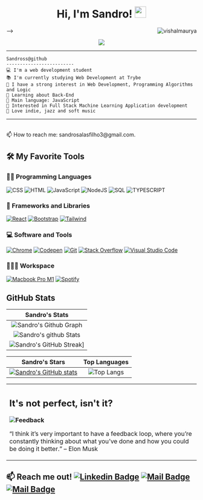<h1 align="center">
Hi, I'm Sandro!
<img src="https://media.giphy.com/media/hvRJCLFzcasrR4ia7z/giphy.gif" width="30"></h1>
<img src="https://komarev.com/ghpvc/I-am-vishalmaurya?&label=Profile%20Views&color=0e75b6&style=flat" align='right' alt="vishalmaurya" />-->
<br/>

<!-- Typing SVG by DenverCoder1 - https://github.com/DenverCoder1/readme-typing-svg -->
<p align="center">
  <a href="https://github.com/DenverCoder1/readme-typing-svg"><img src="https://readme-typing-svg.herokuapp.com?lines=Computer+Science+Student;Full+Stack+Web+Developer;Always%20learning%20new%20things&center=true&width=380&height=45"></a>
</p>

<!-- <img align="left" src="https://github.com/I-am-vishalmaurya/I-am-vishalmaurya/blob/main/cropped_image.png" alt="Unfortunately I didn't find the author of the pic, feel to open a pull request if found" width="320" /> -->
<hr>

```
Sandross@github
-------------------------
💻 I'm a web development student
📚 I'm currently studying Web Development at Trybe
📝 I have a strong interest in Web Development, Programming Algorithms and Logic 
🌱 Learning about Back-End
🌟 Main language: JavaScript
🚩 Interested in Full Stack Machine Learning Application development
🎵 Love indie, jazz and soft music
```
<hr>
<br/>
📫 How to reach me: sandrosalasfilho3@gmail.com.



## 🛠️ My Favorite Tools

### 👨‍💻 Programming Languages

<p>
    <a><img alt="CSS" src="https://img.shields.io/badge/CSS%20-%231572B6.svg?logo=css3&logoColor=white"></a>
    <a><img alt="HTML" src="https://img.shields.io/badge/HTML%20-%23E34F26.svg?logo=html5&logoColor=white"></a>
    <a><img alt="JavaScript" src="https://img.shields.io/badge/JavaScript%20-%23F7DF1E.svg?logo=javascript&logoColor=black"></a>
    <a><img alt="NodeJS" src="https://img.shields.io/badge/Node.js%20-%2343853D.svg?logo=node.js&logoColor=white"></a>
    <a><img alt="SQL" src="https://img.shields.io/badge/SQL%20-%23025E8C.svg?logo=amazon-dynamodb&logoColor=white"></a>
     <a><img alt="TYPESCRIPT" src="https://shields.io/badge/TypeScript-3178C6?logo=TypeScript&logoColor=FFF&style=flat-square"></a>

### 🧰 Frameworks and Libraries

<p>
    <a href="#"><img alt="React" src="https://img.shields.io/badge/React-20232A?style=for-the-badge&logo=react&logoColor=61DAFB"></a>
    <a href="#"><img alt="Bootstrap" src="https://img.shields.io/badge/Bootstrap-563D7C?style=for-the-badge&logo=bootstrap&logoColor=white"></a>
    <a href="#"><img alt="Tailwind" src="https://img.shields.io/badge/tailwindcss-%2338B2AC.svg?style=for-the-badge&logo=tailwind-css&logoColor=white"></a>

</p>

### 💻 Software and Tools

<p>
    <a href="#"><img alt="Chrome" src="https://img.shields.io/badge/Chrome-3DDC84?logo=google-chrome&logoColor=white"></a>
    <a href="#"><img alt="Codepen" src="https://img.shields.io/badge/Codepen-000000.svg?logo=codepen&logoColor=white"></a>
    <a href="#"><img alt="Git" src="https://img.shields.io/badge/Git%20-%23F05033.svg?logo=git&logoColor=white"></a>
    <a href="#"><img alt="Stack Overflow" src="https://img.shields.io/badge/-Stack%20Overflow-FE7A16?logo=stack-overflow&logoColor=white"></a>
    <a href="#"><img alt="Visual Studio Code" src="https://img.shields.io/badge/Visual%20Studio%20Code-0078d7.svg?logo=visual-studio-code&logoColor=white"></a>
</p>

### 👨🏽‍💻 Workspace
<p>
    <a href="#"><img alt="Macbook Pro M1" src="https://img.shields.io/badge/Apple-MacBook_Air_2020-999999?style=for-the-badge&logo=apple&logoColor=white"></a>
    <a href="#"><img alt="Spotify" src="https://img.shields.io/badge/Spotify-1ED760?&style=for-the-badge&logo=spotify&logoColor=white"></a>
</p>


## GitHub Stats


|                                                                     Sandro's Stats                                                                     |
|:------------------------------------------------------------------------------------------------------------------------------------------------------:|
| ![Sandro's Github Graph](https://activity-graph.herokuapp.com/graph?username=Sandross&theme=react-dark&hide_border=true&area=true) |
| ![Sandro's github Stats](https://github-readme-stats.vercel.app/api?username=Sandross&show_icons=true&theme=algolia)              | 
| ![Sandro's GitHub Streak](https://github-readme-streak-stats.herokuapp.com?user=Sandross&date_format=M%20j%5B%2C%20Y%5D)]                   | 
    

|                                                                                                      Sandro's Stars                                                                                                       |                                                           Top Languages                                                           |      
|:-------------------------------------------------------------------------------------------------------------------------------------------------------------------------------------------------------------------------:|:---------------------------------------------------------------------------------------------------------------------------------:|
[![Sandro's GitHub stats](https://github-readme-stats.vercel.app/api?username=Sandross)](https://github.com/Sandross/github-readme-stats)| ![Top Langs](https://github-readme-stats.vercel.app/api/top-langs/?username=Sandross&layout=compact)
 




<table style="border: none">
  </td>
  <td width="50%" valign="top">

## It's not perfect, isn't it?

**<img alt="Feedback" src="https://img.shields.io/badge/Ask%20me-anything-1abc9c.svg">**

“I think it’s very important to have a feedback loop, where you’re constantly thinking about what you’ve done and how you could be doing it better.”
– Elon Musk

  </td>
  </tr>
</table>

📫 Reach me out!
[![Linkedin Badge](https://img.shields.io/badge/-Sandro-0e76a8?style=flat&labelColor=0e76a8&logo=linkedin&logoColor=white)](https://www.linkedin.com/in/sandro-bistene-a27125201/) [![Mail Badge](https://img.shields.io/badge/-@SandroBistene-e84393?style=flat&labelColor=e84393&logo=instagram&logoColor=white)](https://instagram.com/sandrobistene) [![Mail Badge](https://img.shields.io/badge/-Sandro-c0392b?style=flat&labelColor=c0392b&logo=gmail&logoColor=white)](mailto:sandrosalasfilho3@gmail.com)
------


